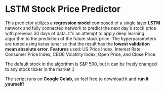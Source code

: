 # LSTM Stock Price Predictor

This predictor utilizes a **regression model** composed of a single layer **LSTM** network and fully connected network to predict the next day's stock price with preivous 30 days of data.
It's an attempt to apply deep learning algorithm to the prediction of the future stock price.
The hyperparameters are tuned using keras tuner so that the result has the **lowest validation mean absolute error**.
**Features** used: US Price Index, Interest Rate, Consumer Price Index, CBOE Volatility Index, Open Price, and Close Pirce.

The default stock in the algorithm is S&P 500, but it can be freely changed to any stock ticker in the market :)

The script runs on **Google Colab**, so feel free to download it and **run it yourself**!

